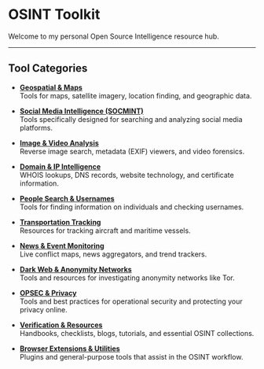 # OSINT Toolkit

Welcome to my personal Open Source Intelligence resource hub.

---

## Tool Categories

* [**Geospatial & Maps**](geospatial-maps.md)  
    Tools for maps, satellite imagery, location finding, and geographic data.

* [**Social Media Intelligence (SOCMINT)**](social-media.md)  
    Tools specifically designed for searching and analyzing social media platforms.

* [**Image & Video Analysis**](image-video.md)  
    Reverse image search, metadata (EXIF) viewers, and video forensics.

* [**Domain & IP Intelligence**](domain-ip.md)  
    WHOIS lookups, DNS records, website technology, and certificate information.

* [**People Search & Usernames**](people-search.md)  
    Tools for finding information on individuals and checking usernames.

* [**Transportation Tracking**](transportation.md)  
    Resources for tracking aircraft and maritime vessels.

* [**News & Event Monitoring**](news-monitoring.md)  
    Live conflict maps, news aggregators, and trend trackers.

* [**Dark Web & Anonymity Networks**](dark-web.md)  
    Tools and resources for investigating anonymity networks like Tor.

* [**OPSEC & Privacy**](opsec-privacy.md)  
    Tools and best practices for operational security and protecting your privacy online.

* [**Verification & Resources**](verification-resources.md)  
    Handbooks, checklists, blogs, tutorials, and essential OSINT collections.

* [**Browser Extensions & Utilities**](extensions-utilities.md)  
    Plugins and general-purpose tools that assist in the OSINT workflow.